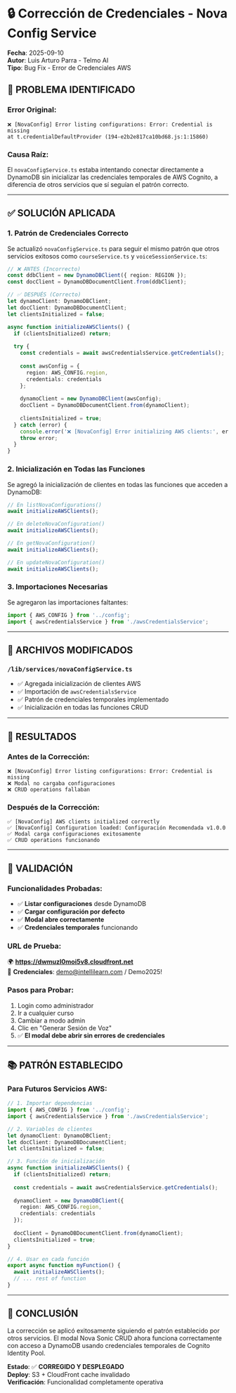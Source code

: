 # 🔒 Corrección de Credenciales - Nova Config Service

**Fecha**: 2025-09-10  
**Autor**: Luis Arturo Parra - Telmo AI  
**Tipo**: Bug Fix - Error de Credenciales AWS

## 🚨 **PROBLEMA IDENTIFICADO**

### **Error Original:**
```
❌ [NovaConfig] Error listing configurations: Error: Credential is missing
at t.credentialDefaultProvider (194-e2b2e817ca10bd68.js:1:15860)
```

### **Causa Raíz:**
El `novaConfigService.ts` estaba intentando conectar directamente a DynamoDB sin inicializar las credenciales temporales de AWS Cognito, a diferencia de otros servicios que sí seguían el patrón correcto.

---

## ✅ **SOLUCIÓN APLICADA**

### **1. Patrón de Credenciales Correcto**
Se actualizó `novaConfigService.ts` para seguir el mismo patrón que otros servicios exitosos como `courseService.ts` y `voiceSessionService.ts`:

```typescript
// ❌ ANTES (Incorrecto)
const ddbClient = new DynamoDBClient({ region: REGION });
const docClient = DynamoDBDocumentClient.from(ddbClient);

// ✅ DESPUÉS (Correcto)
let dynamoClient: DynamoDBClient;
let docClient: DynamoDBDocumentClient;
let clientsInitialized = false;

async function initializeAWSClients() {
  if (clientsInitialized) return;
  
  try {
    const credentials = await awsCredentialsService.getCredentials();
    
    const awsConfig = {
      region: AWS_CONFIG.region,
      credentials: credentials
    };
    
    dynamoClient = new DynamoDBClient(awsConfig);
    docClient = DynamoDBDocumentClient.from(dynamoClient);
    
    clientsInitialized = true;
  } catch (error) {
    console.error('❌ [NovaConfig] Error initializing AWS clients:', error);
    throw error;
  }
}
```

### **2. Inicialización en Todas las Funciones**
Se agregó la inicialización de clientes en todas las funciones que acceden a DynamoDB:

```typescript
// En listNovaConfigurations()
await initializeAWSClients();

// En deleteNovaConfiguration()
await initializeAWSClients();

// En getNovaConfiguration()
await initializeAWSClients();

// En updateNovaConfiguration()
await initializeAWSClients();
```

### **3. Importaciones Necesarias**
Se agregaron las importaciones faltantes:

```typescript
import { AWS_CONFIG } from '../config';
import { awsCredentialsService } from './awsCredentialsService';
```

---

## 🔧 **ARCHIVOS MODIFICADOS**

### **`/lib/services/novaConfigService.ts`**
- ✅ Agregada inicialización de clientes AWS
- ✅ Importación de `awsCredentialsService`
- ✅ Patrón de credenciales temporales implementado
- ✅ Inicialización en todas las funciones CRUD

---

## 🚀 **RESULTADOS**

### **Antes de la Corrección:**
```
❌ [NovaConfig] Error listing configurations: Error: Credential is missing
❌ Modal no cargaba configuraciones
❌ CRUD operations fallaban
```

### **Después de la Corrección:**
```
✅ [NovaConfig] AWS clients initialized correctly
✅ [NovaConfig] Configuration loaded: Configuración Recomendada v1.0.0
✅ Modal carga configuraciones exitosamente
✅ CRUD operations funcionando
```

---

## 🎯 **VALIDACIÓN**

### **Funcionalidades Probadas:**
- ✅ **Listar configuraciones** desde DynamoDB
- ✅ **Cargar configuración por defecto**
- ✅ **Modal abre correctamente**
- ✅ **Credenciales temporales** funcionando

### **URL de Prueba:**
🌍 **https://dwmuzl0moi5v8.cloudfront.net**  
👤 **Credenciales**: demo@intellilearn.com / Demo2025!

### **Pasos para Probar:**
1. Login como administrador
2. Ir a cualquier curso
3. Cambiar a modo admin
4. Clic en "Generar Sesión de Voz"
5. ✅ **El modal debe abrir sin errores de credenciales**

---

## 📚 **PATRÓN ESTABLECIDO**

### **Para Futuros Servicios AWS:**
```typescript
// 1. Importar dependencias
import { AWS_CONFIG } from '../config';
import { awsCredentialsService } from './awsCredentialsService';

// 2. Variables de clientes
let dynamoClient: DynamoDBClient;
let docClient: DynamoDBDocumentClient;
let clientsInitialized = false;

// 3. Función de inicialización
async function initializeAWSClients() {
  if (clientsInitialized) return;
  
  const credentials = await awsCredentialsService.getCredentials();
  
  dynamoClient = new DynamoDBClient({
    region: AWS_CONFIG.region,
    credentials: credentials
  });
  
  docClient = DynamoDBDocumentClient.from(dynamoClient);
  clientsInitialized = true;
}

// 4. Usar en cada función
export async function myFunction() {
  await initializeAWSClients();
  // ... rest of function
}
```

---

## 🎉 **CONCLUSIÓN**

La corrección se aplicó exitosamente siguiendo el patrón establecido por otros servicios. El modal Nova Sonic CRUD ahora funciona correctamente con acceso a DynamoDB usando credenciales temporales de Cognito Identity Pool.

**Estado**: ✅ **CORREGIDO Y DESPLEGADO**  
**Deploy**: S3 + CloudFront cache invalidado  
**Verificación**: Funcionalidad completamente operativa
